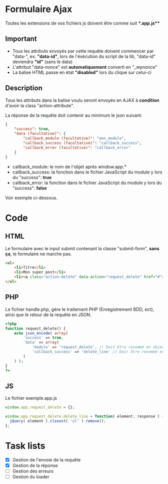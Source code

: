 # Formulaire Ajax

Toutes les extensions de vos fichiers js doivent être comme suit __*.app.js**__

## Important

- Tous les attributs envoyés par cette requête doivent commencer par "data-", ex: **"data-id"**, lors de l'éxécution du script de la lib, "data-id" deviendra **"id"** (sans le data)
- L'attribut "data-nonce" est **automatiquement** converti en "_wpnonce"
- La balise HTML passe en état **"disabled"** lors du clique sur celui-ci

## Description

Tous les attributs dans la balise voulu seront envoyés en AJAX à **condition** d'avoir la class "action-attribute".

La réponse de la requête doit contenir au minimum le json suivant:
```json
{
	"success": true,
	"data (facultative)": {
		"callback_module (facultative)": "mon_module",
		"callback_success (facultative)": "callback_success",
		"callback_error (facultative)": "callback_error"
	}
}
```

- callback_module: le nom de l'objet après window.app.*
- callback_success: la fonction dans le fichier JavaScript du module y lors du "success": **true**
- callback_error: la fonction dans le fichier JavaScript du module y lors du "success": **false**

Voir exemple ci-dessous.

# Code

## HTML

Le formulaire avec le input submit contenant la classe "submit-form", **sans ça**, le formulaire ne marche pas.

```html
<ul>
	<li>Titre</li>
	<li>Mon super post</li>
	<li><a class="action-delete" data-action="request_delete" href="#">Supprimer</a></li>
</ul>
```

## PHP

Le fichier handle.php, gère le traitement PHP (Enregistrement BDD, ect), ainsi que le retour de la requête en JSON.

```php
<?php
function request_delete() {
	echo json_encode( array(
		'success' => true,
		'data' => array(
			'module' => 'request_delete', // Doit être renommé en object
			'callback_success' => 'delete_line' // Doir être renommé en success
		)
	) );
}
?>

```

## JS

Le fichier exemple.app.js

```js
window.app.request_delete = {};

window.app.request_delete.delete_line = function( element, response ) {
  jQuery( element ).closest( 'ul' ).remove();
};
```

# Task lists

- [x] Gestion de l'envoie de la requête
- [x] Gestion de la réponse
- [ ] Gestion des erreurs
- [ ] Gestion du loader
